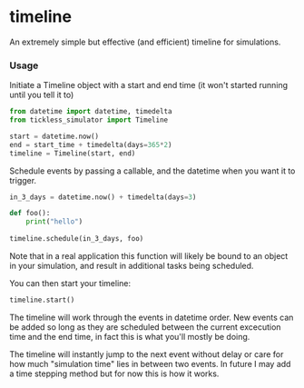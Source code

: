 # timeline

An extremely simple but effective (and efficient) timeline for simulations.

### Usage

Initiate a Timeline object with a start and end time (it won't started running until you tell it to)

```python
from datetime import datetime, timedelta
from tickless_simulator import Timeline

start = datetime.now()
end = start_time + timedelta(days=365*2)
timeline = Timeline(start, end)
```

Schedule events by passing a callable, and the datetime when you want it to trigger.

```python
in_3_days = datetime.now() + timedelta(days=3)

def foo():
    print("hello")
    
timeline.schedule(in_3_days, foo)
```

Note that in a real application this function will likely be bound to an object in your simulation, and result in additional tasks being scheduled.

You can then start your timeline:

```python
timeline.start()
```

The timeline will work through the events in datetime order. New events can be added so long as they are scheduled between the current excecution time and the end time, in fact this is what you'll mostly be doing.

The timeline will instantly jump to the next event without delay or care for how much "simulation time" lies in between two events. In future I may add a time stepping method but for now this is how it works.

